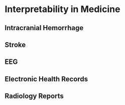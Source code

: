 Interpretability in Medicine
===============================================================================

Intracranial Hemorrhage
-------------------------------------------------------------------------------

Stroke
-------------------------------------------------------------------------------

EEG
-------------------------------------------------------------------------------

Electronic Health Records
-------------------------------------------------------------------------------

Radiology Reports
-------------------------------------------------------------------------------